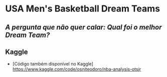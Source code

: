 <h1 class="code-line" data-line-start=0 data-line-end=1 ><a id="USA Men's Basketball Dream Teams"></a>USA Men's Basketball Dream Teams</h1>
<h2 class="code-line" data-line-start=1 data-line-end=2 ><a id="A pergunta que não quer calar: Qual foi o melhor Dream Team?"></a><em>A pergunta que não quer calar: Qual foi o melhor Dream Team?</em></h2>
<h2 class="code-line" data-line-start=19 data-line-end=20 ><a id="Kaggle"></a>Kaggle</h2>
<ul>
<li class="has-line-data" data-line-start="26" data-line-end="28">
<p class="has-line-data" data-line-start="26" data-line-end="28">[Código também disponível no Kaggle]<br>
<a href="https://www.kaggle.com/code/osniteodoro/nba-analysis-otsjr(https://www.kaggle.com/code/osniteodoro/analyze-dream-teams-otsjr(https://www.kaggle.com/code/osniteodoro/analyze-dream-teams-otsjr))">https://www.kaggle.com/code/osniteodoro/nba-analysis-otsjr</a></p>
</li>
  </ul>
